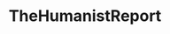 ---
title: TheHumanistReport
crosslinks:
- Kossacks_for_Sanders
- LateStageCapitalism
- WayOfTheBern
- TheMajorityReport
- justicedemocrats
- tytonreddit
---